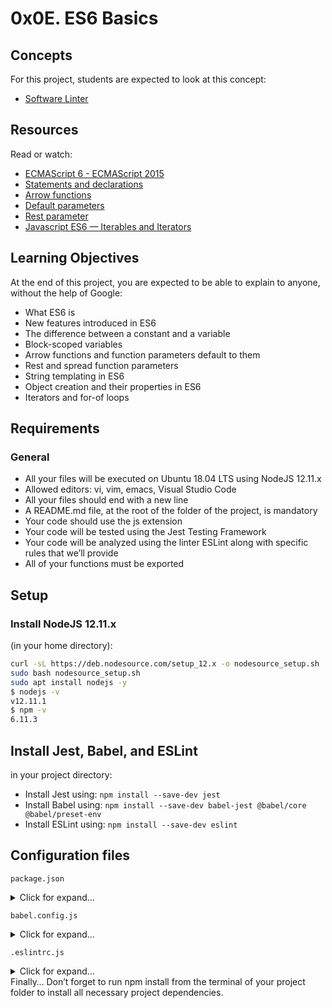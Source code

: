 # 0x0E. ES6 Basics

## Concepts

For this project, students are expected to look at this concept:

- [Software Linter](https://intranet.hbtn.io/concepts/354)

## Resources

Read or watch:

- [ECMAScript 6 - ECMAScript 2015](https://intranet.hbtn.io/rltoken/xb8-jbZtHwJDYX6RDOBM5w)
- [Statements and declarations](https://intranet.hbtn.io/rltoken/AtYvlcC9-tnRj7sonlSSpA)
- [Arrow functions](https://intranet.hbtn.io/rltoken/MwaeOv5xOAFSVZgKy99JfA)
- [Default parameters](https://intranet.hbtn.io/rltoken/UMDDlt1fHOd_rf-eaL9CdA)
- [Rest parameter](https://intranet.hbtn.io/rltoken/saAaBn7WnBT2w-5bGp-BJQ)
- [Javascript ES6 — Iterables and Iterators](https://intranet.hbtn.io/rltoken/4JKSQksAbE8_yxMxr8aWYw)

## Learning Objectives

At the end of this project, you are expected to be able to explain to anyone, without the help of Google:

- What ES6 is
- New features introduced in ES6
- The difference between a constant and a variable
- Block-scoped variables
- Arrow functions and function parameters default to them
- Rest and spread function parameters
- String templating in ES6
- Object creation and their properties in ES6
- Iterators and for-of loops

## Requirements

### General

- All your files will be executed on Ubuntu 18.04 LTS using NodeJS 12.11.x
- Allowed editors: vi, vim, emacs, Visual Studio Code
- All your files should end with a new line
- A README.md file, at the root of the folder of the project, is mandatory
- Your code should use the js extension
- Your code will be tested using the Jest Testing Framework
- Your code will be analyzed using the linter ESLint along with specific rules that we’ll provide
- All of your functions must be exported

## Setup

### Install NodeJS 12.11.x

(in your home directory):

```sh
curl -sL https://deb.nodesource.com/setup_12.x -o nodesource_setup.sh
sudo bash nodesource_setup.sh
sudo apt install nodejs -y
$ nodejs -v
v12.11.1
$ npm -v
6.11.3
```

## Install Jest, Babel, and ESLint

in your project directory:

- Install Jest using: `npm install --save-dev jest`
- Install Babel using: `npm install --save-dev babel-jest @babel/core @babel/preset-env`
- Install ESLint using: `npm install --save-dev eslint`

## Configuration files

`package.json`
<details>
  <summary>Click for expand...</summary>

  ```json
  {
    "scripts": {
      "lint": "./node_modules/.bin/eslint",
      "check-lint": "lint [0-9]*.js",
      "dev": "npx babel-node",
      "test": "jest",
      "full-test": "./node_modules/.bin/eslint [0-9]*.js && jest"
    },
    "devDependencies": {
      "@babel/core": "^7.6.0",
      "@babel/node": "^7.8.0",
      "@babel/preset-env": "^7.6.0",
      "eslint": "^6.4.0",
      "eslint-config-airbnb-base": "^14.0.0",
      "eslint-plugin-import": "^2.18.2",
      "eslint-plugin-jest": "^22.17.0",
      "jest": "^24.9.0"
    }
  }
  ```

</details>

`babel.config.js`
<details>
  <summary>Click for expand...</summary>

```js
module.exports = {
  presets: [
    [
      '@babel/preset-env',
      {
        targets: {
          node: 'current',
        },
      },
    ],
  ],
};
```

</details>

`.eslintrc.js`
<details>
  <summary>Click for expand...</summary>

```js
module.exports = {
  env: {
    browser: false,
    es6: true,
    jest: true,
  },
  extends: [
    'airbnb-base',
    'plugin:jest/all',
  ],
  globals: {
    Atomics: 'readonly',
    SharedArrayBuffer: 'readonly',
  },
  parserOptions: {
    ecmaVersion: 2018,
    sourceType: 'module',
  },
  plugins: ['jest'],
  rules: {
    'no-console': 'off',
    'no-shadow': 'off',
    'no-restricted-syntax': [
      'error',
      'LabeledStatement',
      'WithStatement',
    ],
  },
  overrides:[
    {
      files: ['*.js'],
      excludedFiles: 'babel.config.js',
    }
  ]
};
```

</details>
Finally…
Don’t forget to run npm install from the terminal of your project folder to install all necessary project dependencies.
